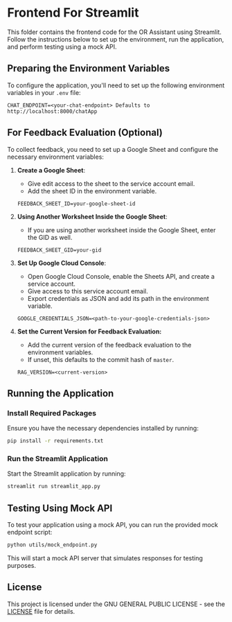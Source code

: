 # Frontend For Streamlit

This folder contains the frontend code for the OR Assistant using Streamlit. Follow the instructions below to set up the environment, run the application, and perform testing using a mock API.

## Preparing the Environment Variables

To configure the application, you'll need to set up the following environment variables in your `.env` file:

```
CHAT_ENDPOINT=<your-chat-endpoint> Defaults to http://localhost:8000/chatApp
```

## For Feedback Evaluation (Optional)

To collect feedback, you need to set up a Google Sheet and configure the necessary environment variables:

1. **Create a Google Sheet**:
   - Give edit access to the sheet to the service account email.
   - Add the sheet ID in the environment variable.

    ```plaintext
    FEEDBACK_SHEET_ID=your-google-sheet-id
    ```

2. **Using Another Worksheet Inside the Google Sheet**:
   - If you are using another worksheet inside the Google Sheet, enter the GID as well.

    ```plaintext
    FEEDBACK_SHEET_GID=your-gid
    ```

3. **Set Up Google Cloud Console**:
   - Open Google Cloud Console, enable the Sheets API, and create a service account.
   - Give access to this service account email.
   - Export credentials as JSON and add its path in the environment variable.

    ```plaintext
    GOOGLE_CREDENTIALS_JSON=<path-to-your-google-credentials-json>
    ```
4. **Set the Current Version for Feedback Evaluation:**
   - Add the current version of the feedback evaluation to the environment variables.
   - If unset, this defaults to the commit hash of `master`.
    
    ```plaintext
    RAG_VERSION=<current-version>
    ```
## Running the Application

### Install Required Packages

Ensure you have the necessary dependencies installed by running:

```bash
pip install -r requirements.txt
```

### Run the Streamlit Application

Start the Streamlit application by running:

```bash
streamlit run streamlit_app.py
```

## Testing Using Mock API

To test your application using a mock API, you can run the provided mock endpoint script:

```bash
python utils/mock_endpoint.py
```

This will start a mock API server that simulates responses for testing purposes.

## License

This project is licensed under the GNU GENERAL PUBLIC LICENSE - see the [LICENSE](../LICENSE) file for details.